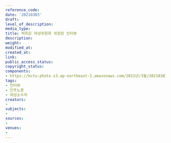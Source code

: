 ```yaml
---
reference_code: 
date: '20210303'
draft: 
level_of_description: 
media_type: 
title: 박희은 여성위원회 위원장 인터뷰
description: 
weight: 
modified_at: 
created_at: 
link: 
public_access_status: 
copyright_status: 
components:
- https://kctu-photo.s3.ap-northeast-2.amazonaws.com/2021년/3월/20210303-박희은+여성위원회+위원장+인터뷰_인터뷰_민주노총_여성소수자/_1DX2435.jpg
tags:
- 인터뷰
- 민주노총
- 여성소수자
creators:
- 
subjects:
- 
sources:
- 
venues:
- 
---
```

